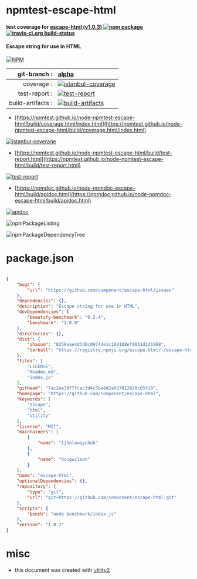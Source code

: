 # npmtest-escape-html

#### test coverage for  [escape-html (v1.0.3)](https://github.com/component/escape-html)  [![npm package](https://img.shields.io/npm/v/npmtest-escape-html.svg?style=flat-square)](https://www.npmjs.org/package/npmtest-escape-html) [![travis-ci.org build-status](https://api.travis-ci.org/npmtest/node-npmtest-escape-html.svg)](https://travis-ci.org/npmtest/node-npmtest-escape-html)

#### Escape string for use in HTML

[![NPM](https://nodei.co/npm/escape-html.png?downloads=true&downloadRank=true&stars=true)](https://www.npmjs.com/package/escape-html)

| git-branch : | [alpha](https://github.com/npmtest/node-npmtest-escape-html/tree/alpha)|
|--:|:--|
| coverage : | [![istanbul-coverage](https://npmtest.github.io/node-npmtest-escape-html/build/coverage.badge.svg)](https://npmtest.github.io/node-npmtest-escape-html/build/coverage.html/index.html)|
| test-report : | [![test-report](https://npmtest.github.io/node-npmtest-escape-html/build/test-report.badge.svg)](https://npmtest.github.io/node-npmtest-escape-html/build/test-report.html)|
| build-artifacts : | [![build-artifacts](https://npmtest.github.io/node-npmtest-escape-html/glyphicons_144_folder_open.png)](https://github.com/npmtest/node-npmtest-escape-html/tree/gh-pages/build)|

- [https://npmtest.github.io/node-npmtest-escape-html/build/coverage.html/index.html](https://npmtest.github.io/node-npmtest-escape-html/build/coverage.html/index.html)

[![istanbul-coverage](https://npmtest.github.io/node-npmtest-escape-html/build/screenCapture.buildCi.browser.%252Ftmp%252Fbuild%252Fcoverage.lib.html.png)](https://npmtest.github.io/node-npmtest-escape-html/build/coverage.html/index.html)

- [https://npmtest.github.io/node-npmtest-escape-html/build/test-report.html](https://npmtest.github.io/node-npmtest-escape-html/build/test-report.html)

[![test-report](https://npmtest.github.io/node-npmtest-escape-html/build/screenCapture.buildCi.browser.%252Ftmp%252Fbuild%252Ftest-report.html.png)](https://npmtest.github.io/node-npmtest-escape-html/build/test-report.html)

- [https://npmdoc.github.io/node-npmdoc-escape-html/build/apidoc.html](https://npmdoc.github.io/node-npmdoc-escape-html/build/apidoc.html)

[![apidoc](https://npmdoc.github.io/node-npmdoc-escape-html/build/screenCapture.buildCi.browser.%252Ftmp%252Fbuild%252Fapidoc.html.png)](https://npmdoc.github.io/node-npmdoc-escape-html/build/apidoc.html)

![npmPackageListing](https://npmtest.github.io/node-npmtest-escape-html/build/screenCapture.npmPackageListing.svg)

![npmPackageDependencyTree](https://npmtest.github.io/node-npmtest-escape-html/build/screenCapture.npmPackageDependencyTree.svg)



# package.json

```json

{
    "bugs": {
        "url": "https://github.com/component/escape-html/issues"
    },
    "dependencies": {},
    "description": "Escape string for use in HTML",
    "devDependencies": {
        "beautify-benchmark": "0.2.4",
        "benchmark": "1.0.0"
    },
    "directories": {},
    "dist": {
        "shasum": "0258eae4d3d0c0974de1c169188ef0051d1d1988",
        "tarball": "https://registry.npmjs.org/escape-html/-/escape-html-1.0.3.tgz"
    },
    "files": [
        "LICENSE",
        "Readme.md",
        "index.js"
    ],
    "gitHead": "7ac2ea3977fcac3d4c5be8d2a037812820c65f28",
    "homepage": "https://github.com/component/escape-html",
    "keywords": [
        "escape",
        "html",
        "utility"
    ],
    "license": "MIT",
    "maintainers": [
        {
            "name": "tjholowaychuk"
        },
        {
            "name": "dougwilson"
        }
    ],
    "name": "escape-html",
    "optionalDependencies": {},
    "repository": {
        "type": "git",
        "url": "git+https://github.com/component/escape-html.git"
    },
    "scripts": {
        "bench": "node benchmark/index.js"
    },
    "version": "1.0.3"
}
```



# misc
- this document was created with [utility2](https://github.com/kaizhu256/node-utility2)
